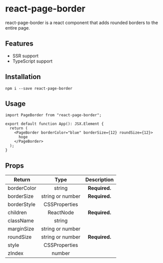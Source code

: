 # react-page-border

react-page-border is a react component that adds rounded borders to the entire page.

## Features

- SSR support
- TypeScript support

## Installation

`npm i --save react-page-border`

## Usage

```tsx
import PageBorder from "react-page-border";

export default function App(): JSX.Element {
  return (
    <PageBorder borderColor="blue" borderSize={12} roundSize={12}>
      hoge
    </PageBorder>
  );
}
```

## Props

| Return      |       Type       |  Description  |
| ----------- | :--------------: | :-----------: |
| borderColor |      string      | **Required.** |
| borderSize  | string or number | **Required.** |
| borderStyle |  CSSProperties   |               |
| children    |    ReactNode     | **Required.** |
| className   |      string      |               |
| marginSize  | string or number |               |
| roundSize   | string or number | **Required.** |
| style       |  CSSProperties   |               |
| zIndex      |      number      |               |
